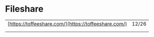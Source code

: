 # Fileshare

|                                                      |       |
| ---------------------------------------------------- | ----- |
| [https://toffeeshare.com/](https://toffeeshare.com/) | 12/26 |
|                                                      |       |
|                                                      |       |
